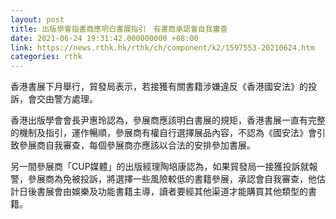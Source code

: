 ```yaml
---
layout: post
title: 出版學會指書商應明白書展指引　有書商承認會自我審查
date: 2021-06-24 19:31:42.000000000 +08:00
link: https://news.rthk.hk/rthk/ch/component/k2/1597553-20210624.htm
categories: rthk
---
```


香港書展下月舉行，貿發局表示，若接獲有關書籍涉嫌違反《香港國安法》的投訴，會交由警方處理。

香港出版學會會長尹惠玲認為，參展商應該明白書展的規矩，香港書展一直有完整的機制及指引，運作暢順，參展商有權自行選擇展品內容，不認為《國安法》會引致參展商自我審查，每個參展商亦應該以合法的安排參加書展。

另一間參展商「CUP媒體」的出版經理陶培康認為，如果貿發局一接獲投訴就報警，參展商為免被投訴，將選擇一些風險較低的書籍參展，承認會自我審查，他估計日後書展會由娛樂及功能書籍主導，讀者要經其他渠道才能購買其他類型的書籍。
